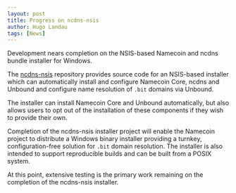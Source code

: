 ```yaml
---
layout: post
title: Progress on ncdns-nsis
author: Hugo Landau
tags: [News]
---
```


Development nears completion on the NSIS-based Namecoin and ncdns bundle
installer for Windows.

The [ncdns-nsis](https://github.com/hlandau/ncdns-nsis) repository provides
source code for an NSIS-based installer which can automatically install and
configure Namecoin Core, ncdns and Unbound and configure name resolution of
`.bit` domains via Unbound.

The installer can install Namecoin Core and Unbound automatically, but also
allows users to opt out of the installation of these components if they wish to
provide their own.

Completion of the ncdns-nsis installer project will enable the Namecoin project
to distribute a Windows binary installer providing a turnkey,
configuration-free solution for `.bit` domain resolution. The installer is also
intended to support reproducible builds and can be built from a POSIX system.

At this point, extensive testing is the primary work remaining on the completion
of the ncdns-nsis installer.
